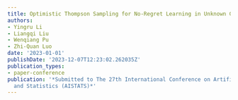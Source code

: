 ```yaml
---
title: Optimistic Thompson Sampling for No-Regret Learning in Unknown Games
authors:
- Yingru Li
- Liangqi Liu
- Wenqiang Pu
- Zhi-Quan Luo
date: '2023-01-01'
publishDate: '2023-12-07T12:23:02.262035Z'
publication_types:
- paper-conference
publication: '*Submitted to The 27th International Conference on Artificial Intelligence
  and Statistics (AISTATS)*'
---
```

